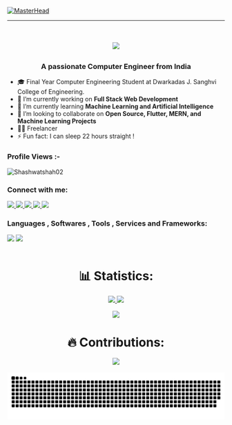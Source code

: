 [![MasterHead](https://firebasestorage.googleapis.com/v0/b/flexi-coding.appspot.com/o/dempgi7-520f8d5f-63d4-4453-8822-dbc149ae27f8.gif?alt=media&token=91c0c7b2-93c3-4029-b011-1a8703c5730d)](https://shashwatshah02.github.io/Portfolio-Website/)
<hr>

<p>

<h1 align="center">
    <img src="https://readme-typing-svg.herokuapp.com/?font=Righteous&size=35&center=true&vCenter=true&width=500&height=70&duration=4000&lines=Hi+There!+👋;+I'm+Shashwat+Shah!;" />
</h1>
<h3 align="center">A passionate Computer Engineer from India</h3>

- 🎓 Final Year Computer Engineering Student at Dwarkadas J. Sanghvi College of Engineering.
- 🔭 I’m currently working on **Full Stack Web Development**
- 🌱 I’m currently learning **Machine Learning and Artificial Intelligence**
- 👯 I’m looking to collaborate on **Open Source, Flutter, MERN, and Machine Learning Projects**
- 👨‍💻 Freelancer
- ⚡ Fun fact: I can sleep 22 hours straight !

 
<p align="right"> <h3>Profile Views :-</h3> <img src="https://komarev.com/ghpvc/?username=Shashwatshah02&label=Profile%20views&color=0e75b6&style=flat"
    alt="Shashwatshah02" /> 
</p>
<h3 align="left">Connect with me:</h3>
<p align="left">
  <a href="mailto:shashwatshah02@gmail.com">
    <img src="https://img.shields.io/badge/Gmail-333333?style=for-the-badge&logo=gmail&logoColor=red" />
  </a>
  <a href="https://www.linkedin.com/in/shashwat-shah-391abb204/" target="_blank">
    <img src="https://img.shields.io/badge/LinkedIn-0077B5?style=for-the-badge&logo=linkedin&logoColor=white" target="_blank" />
  </a>
  <a href="https://shashwatshah02.github.io/Portfolio-Website/" target="_blank">
     <img src="https://img.shields.io/badge/Portfolio-FF5722?style=for-the-badge&logo=todoist&logoColor=white" target="_blank" /> <!-- sqlite, safari, google-chrome are other good icon options -->
  </a>
 <a href="https://www.instagram.com/shashwatshah02/" target="_blank">
     <img src="https://img.shields.io/badge/Instagram-3bde15?style=for-the-badge&logo=instagram&logoColor=white" target="_blank" /> <!-- sqlite, safari, google-chrome are other good icon options -->
  </a>
 <a href="https://x.com/Shashwatshah02" target="_blank">
     <img src="https://img.shields.io/badge/Twitter-0e0205?style=for-the-badge&logo=x&logoColor=white" target="_blank" /> <!-- sqlite, safari, google-chrome are other good icon options -->
  </a>
</p>

<h3 align="left">Languages , Softwares , Tools , Services and Frameworks:</h3>
<img src="https://skillicons.dev/icons?i=react,bootstrap,mui,html,css,vscode,github,figma,tailwind,git,photoshop,latex,androidstudio,atom,autocad,dart,flutter,raspberrypi,pycharm,vite,wordpress" />
    <img src="https://skillicons.dev/icons?i=nodejs,python,javascript,typescript,express,firebase,mongodb,c,java,nestjs,mysql,django,npm,postman,pr" /><br>
<br>

<h1 align="center"> 📊 Statistics: </h1>

<p align="center">
  <a href="https://github.com/Shashwatshah02/github-readme-stats">
    <img src="https://github-readme-stats.vercel.app/api?username=Shashwatshah02&show_icons=true&bg_color=0d1117&text_color=40cfcd&border_color=444" height="165">
  </a>
  <a href="https://github.com/Shashwatshah02/github-readme-stats">
    <img src="https://github-readme-stats.vercel.app/api/top-langs/?username=Shashwatshah02&layout=compact&bg_color=0d1117&text_color=40cfcd&border_color=444"  height="165">
  </a>
<div align="center">
  <img src="https://github-profile-trophy.vercel.app/?username=Shashwatshah02&column=6&theme=onedark" align="center"/>
</div>

<h1 align="center"> 🔥 Contributions: </h1>
<p align="center">
 <a href="https://git.io/streak-stats" align="middle">
    <img src="http://github-readme-streak-stats.herokuapp.com?user=Shashwatshah02&theme=react&background=0d1117&border=666">
  </a>
  <br>
</p>

<p align="center">
  <img  src="https://raw.githubusercontent.com/Elanza-48/Elanza-48/main/resources/img/github-contribution-grid-snake.svg"
    alt="example" />
</p>
<br>
